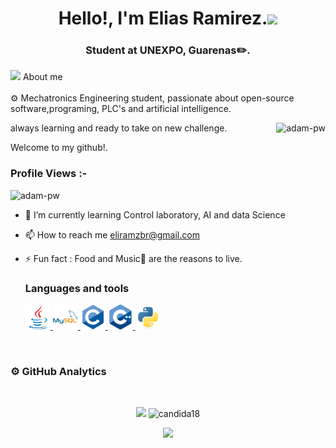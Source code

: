 <h1 align="center"> Hello!, I'm Elias Ramirez.<img src="https://media.giphy.com/media/hvRJCLFzcasrR4ia7z/giphy.gif" width="30"></h1>
<h3 align="center">
  Student at UNEXPO, Guarenas✏️.
</h3>

 <picture><img src = "https://github.com/7oSkaaa/7oSkaaa/blob/main/Images/about_me.gif?raw=true" width = 50px></picture> About me <br> <br>
⚙️ Mechatronics Engineering student, passionate about open-source software,programing, PLC's and artificial intelligence.
<p><img align="right" src="https://github.com/Adam-pw/Adam-pw/blob/main/animation_500_kxa883sd.gif" alt="adam-pw" /></p>

always learning and ready to take on new challenge.

Welcome to my github!.


  <p align="left"> <h3>Profile Views :-</h3> <img src="https://komarev.com/ghpvc/?username=EliRamz&label=Profile%20views&color=0e75b6&style=flat"
    alt="adam-pw" /> 
  </p>

- 🌱 I’m currently learning Control laboratory, AI and data Science
- 📫 How to reach me eliramzbr@gmail.com
- ⚡ Fun fact : Food and Music🎵 are the reasons to live.
    
  <h3 aling="left">Languages and tools</h3> 
  <p aling="left"><a href="https://www.java.com" target="_blank" rel="noreferrer"> <img
      src="https://raw.githubusercontent.com/devicons/devicon/master/icons/java/java-original.svg" alt="java" width="40"
      height="40" /> </a> <a href="https://www.mysql.com/" target="_blank" rel="noreferrer"> <img
      src="https://raw.githubusercontent.com/devicons/devicon/master/icons/mysql/mysql-original-wordmark.svg"
      alt="mysql" width="40" height="40" /> </a> <a href="https://www.cprogramming.com/" target="_blank"
    rel="noreferrer"> <img src="https://raw.githubusercontent.com/devicons/devicon/master/icons/c/c-original.svg"
      alt="c" width="40" height="40" /> <a href="https://www.w3schools.com/cpp/" target="_blank" rel="noreferrer">
    <img src="https://raw.githubusercontent.com/devicons/devicon/master/icons/cplusplus/cplusplus-original.svg"
      alt="cplusplus" width="40" height="40" /><a href="https://www.python.org" target="_blank" rel="noreferrer"> <img
      src="https://raw.githubusercontent.com/devicons/devicon/master/icons/python/python-original.svg" alt="python"
      width="40" height="40" /> </a></a>
</p>
<br>

###  ⚙️&nbsp;GitHub Analytics

<br>

 <p align="center">
   <a>
  <img  src="https://github-readme-stats-eight-theta.vercel.app/api?username=EliRamz&show_icons=true&theme=algolia&include_all_commits=true&count_private="true"/>
  <img   src="https://github-readme-streak-stats.herokuapp.com/?user=EliRamz&theme=algolia" alt="candida18"  />
  </a>
 </p>
</div>
<p align="center"><img src="https://github-readme-stats.vercel.app/api/top-langs/?username=EliRamz&theme=algolia&layout=compact" /></p>




<!---
EliRamz/EliRamz is a ✨ special ✨ repository because its `README.md` (this file) appears on your GitHub profile.
You can click the Preview link to take a look at your changes.
--->
